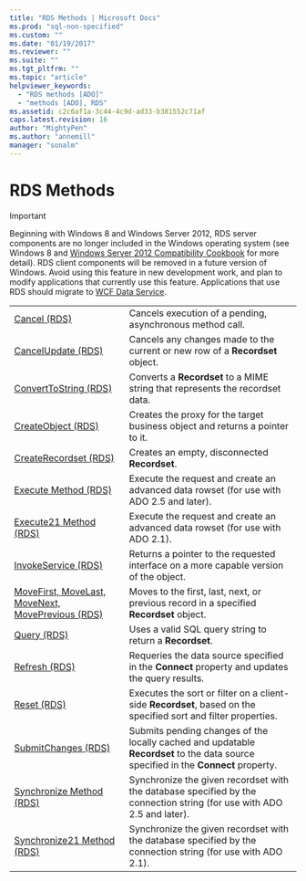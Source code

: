 ```yaml
---
title: "RDS Methods | Microsoft Docs"
ms.prod: "sql-non-specified"
ms.custom: ""
ms.date: "01/19/2017"
ms.reviewer: ""
ms.suite: ""
ms.tgt_pltfrm: ""
ms.topic: "article"
helpviewer_keywords: 
  - "RDS methods [ADO]"
  - "methods [ADO], RDS"
ms.assetid: c2c6af1a-3c44-4c9d-ad33-b381552c71af
caps.latest.revision: 16
author: "MightyPen"
ms.author: "annemill"
manager: "sonalm"
---
```

# RDS Methods
> [!IMPORTANT]
>  Beginning with Windows 8 and Windows Server 2012, RDS server components are no longer included in the Windows operating system (see Windows 8 and [Windows Server 2012 Compatibility Cookbook](https://www.microsoft.com/en-us/download/details.aspx?id=27416) for more detail). RDS client components will be removed in a future version of Windows. Avoid using this feature in new development work, and plan to modify applications that currently use this feature. Applications that use RDS should migrate to [WCF Data Service](http://go.microsoft.com/fwlink/?LinkId=199565).  
  
|||  
|-|-|  
|[Cancel (RDS)](../../../ado/reference/rds-api/cancel-method-rds.md)|Cancels execution of a pending, asynchronous method call.|  
|[CancelUpdate (RDS)](../../../ado/reference/rds-api/cancelupdate-method-rds.md)|Cancels any changes made to the current or new row of a **Recordset** object.|  
|[ConvertToString (RDS)](../../../ado/reference/rds-api/converttostring-method-rds.md)|Converts a **Recordset** to a MIME string that represents the recordset data.|  
|[CreateObject (RDS)](../../../ado/reference/rds-api/createobject-method-rds.md)|Creates the proxy for the target business object and returns a pointer to it.|  
|[CreateRecordset (RDS)](../../../ado/reference/rds-api/createrecordset-method-rds.md)|Creates an empty, disconnected **Recordset**.|  
|[Execute Method (RDS)](../../../ado/reference/rds-api/execute-method-rds.md)|Execute the request and create an advanced data rowset (for use with ADO 2.5 and later).|  
|[Execute21 Method (RDS)](../../../ado/reference/rds-api/execute21-method-rds.md)|Execute the request and create an advanced data rowset (for use with ADO 2.1).|  
|[InvokeService (RDS)](../../../ado/reference/rds-api/invokeservice-rds.md)|Returns a pointer to the requested interface on a more capable version of the object.|  
|[MoveFirst, MoveLast, MoveNext, MovePrevious (RDS)](../../../ado/reference/rds-api/movefirst-movelast-movenext-and-moveprevious-methods-rds.md)|Moves to the first, last, next, or previous record in a specified **Recordset** object.|  
|[Query (RDS)](../../../ado/reference/rds-api/query-method-rds.md)|Uses a valid SQL query string to return a **Recordset**.|  
|[Refresh (RDS)](../../../ado/reference/rds-api/refresh-method-rds.md)|Requeries the data source specified in the **Connect** property and updates the query results.|  
|[Reset (RDS)](../../../ado/reference/rds-api/reset-method-rds.md)|Executes the sort or filter on a client-side **Recordset**, based on the specified sort and filter properties.|  
|[SubmitChanges (RDS)](../../../ado/reference/rds-api/submitchanges-method-rds.md)|Submits pending changes of the locally cached and updatable **Recordset** to the data source specified in the **Connect** property.|  
|[Synchronize Method (RDS)](../../../ado/reference/rds-api/synchronize-method-rds.md)|Synchronize the given recordset with the database specified by the connection string (for use with ADO 2.5 and later).|  
|[Synchronize21 Method (RDS)](../../../ado/reference/rds-api/synchronize21-method-rds.md)|Synchronize the given recordset with the database specified by the connection string (for use with ADO 2.1).|



